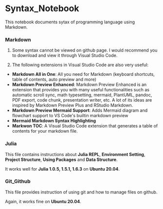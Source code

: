 # Syntax_Notebook
This notebook documents sytax of programming language using Markdown.

### **Markdown**

1. Some syntax cannot be viewed on github page. I would recommend you to download and view it through Visual Studio Code.
      
2. The following extensions in Visual Studio Code are also very useful:
- **Markdown All in One**: All you need for Markdown (keyboard shortcuts, table of contents, auto preview and more)
- **Markdown Preview Enhanced**: Markdown Preview Enhanced is an extension that provides you with many useful functionalities such as automatic scroll sync, math typesetting, mermaid, PlantUML, pandoc, PDF export, code chunk, presentation writer, etc. A lot of its ideas are inspired by Markdown Preview Plus and RStudio Markdown.
- **Markdown Preview Mermaid Support**: Adds Mermaid diagram and flowchart support to VS Code's builtin markdown preview
- **Mermaid Markdown Syntax Highlighting**
- **Markwon TOC**: A Visual Studio Code extension that generates a table of contents for your markdown file.

### **Julia**

This file contains instructions about **Julia REPL**, **Environment Setting**, **Project Structure**, **Using Packages** and **Data Structure**.

It works well for **Julia 1.0.5, 1.5.1, 1.6.3** on **Ubuntu 20.04**.

### **Git_Github**

This file provides instruction of using git and how to manage files on github.

Again, it works fine on **Ubuntu 20.04**.
